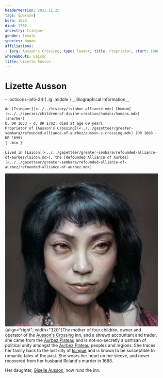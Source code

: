 ```yaml
---
headerVersion: 2023.11.25
tags: [person]
born: 1633
died: 1702
ancestry: Isinguer
gender: female
species: human
affiliations:
- {org: Ausson's Crossing, type: leader, title: Proprietor, start: 1688, end: 1699}
whereabouts: Laicon
title: Lizette Ausson
---
```

# Lizette Ausson
<div class="grid cards ext-narrow-margin ext-one-column" markdown>
- :octicons-info-24:{ .lg .middle } __Biographical Information__

    An [Isinguer](<../../history/istabor-alliance.md>) [human](<../../species/children-of-divine-creation/humans/humans.md>) (she/her)  
    b. DR 1633 - d. DR 1702, died at age 69 years  
    Proprietor of [Ausson's Crossing](<../../gazetteer/greater-sembara/refounded-alliance-of-aurbez/ausson-s-crossing.md>) (DR 1688 - DR 1699)  
    { .bio }

    Lived in [Laicon](<../../gazetteer/greater-sembara/refounded-alliance-of-aurbez/laicon.md>), the [Refounded Alliance of Aurbez](<../../gazetteer/greater-sembara/refounded-alliance-of-aurbez/refounded-alliance-of-aurbez.md>)
</div>


![Lisette Ausson](../../assets/lisette-ausson.png){align="right"; width="320"}The mother of four children, owner and operator of the [Ausson's Crossing](<../../gazetteer/greater-sembara/refounded-alliance-of-aurbez/ausson-s-crossing.md>) inn, and a shrewd accountant and trader, she came from the [Aurbez Plateau](<../../gazetteer/istaros-watershed/aurbez-plateau.md>) and is not-so-secretly a partisan of political unity amongst the [Aurbez Plateau](<../../gazetteer/istaros-watershed/aurbez-plateau.md>) peoples and regions. She traces her family back to the lost city of [Isingue](<../../gazetteer/istaros-watershed/isingue.md>) and is known to be susceptible to romantic tales of the past. She wears her heart on her sleeve, and never recovered from her husband Roland's murder in 1688.

Her daughter, [Giselle Ausson](<../sembarans/giselle-ausson.md>), now runs the inn.